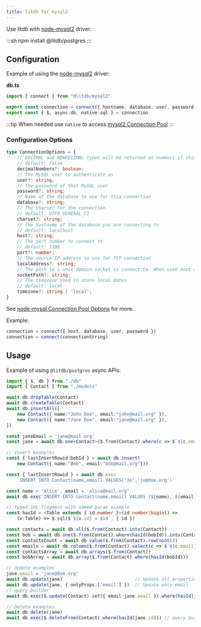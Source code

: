 ```yaml
---
title: litdb for mysql2
---
```


Use litdb with [node-mysql2](https://github.com/sidorares/node-mysql2) driver:

:::sh
npm install @litdb/postgres
:::

## Configuration

Example of using the [node-mysql2](https://github.com/sidorares/node-mysql2) driver:

**db.ts**

```ts
import { connect } from "@litdb/mysql2"

export const connection = connect({ hostname, database, user, password })
export const { $, async:db, native:sql } = connection
```

:::tip
When needed use `native` to access [mysql2 Connection Pool](https://sidorares.github.io/node-mysql2/docs#using-connection-pools)
:::

### Configuration Options

```ts
type ConnectionOptions = {
    // DECIMAL and NEWDECIMAL types will be returned as numbers if this option is set to `true`
    // default: false
    decimalNumbers?: boolean;
    // The MySQL user to authenticate as
    user?: string;
    // The password of that MySQL user
    password?: string;
    // Name of the database to use for this connection
    database?: string;
    // The charset for the connection.
    // default: UTF8_GENERAL_CI
    charset?: string;
    // The hostname of the database you are connecting to
    // default: localhost
    host?: string;
    // The port number to connect to
    // default: 3306
    port?: number;
    // The source IP address to use for TCP connection
    localAddress?: string;
    // The path to a unix domain socket to connect to. When used host and port are ignored
    socketPath?: string;
    // The timezone used to store local dates
    // default: local
    timezone?: string | 'local';
}
```

See [node-mysql Connection Pool Options](https://sidorares.github.io/node-mysql2/docs#using-connection-pools) for more.

Example:

```ts
connection = connect({ host, database, user, password })
connection = connect(connectionString)
```

## Usage

Example of using `@litdb/postgres` async APIs:

```ts
import { $, db } from "./db"
import { Contact } from "./models"

await db.dropTable(Contact)
await db.createTable(Contact)
await db.insertAll([
    new Contact({ name:"John Doe", email:"john@mail.org" }),
    new Contact({ name:"Jane Doe", email:"jane@mail.org" }),
])

const janeEmail = 'jane@mail.org'
const jane = await db.one<Contact>($.from(Contact).where(c => $`${c.email}=${janeEmail}`))

// Insert examples
const { lastInsertRowid:bobId } = await db.insert(
    new Contact({ name:"Bob", email:"bob@mail.org"}))

const { lastInsertRowid } = await db.exec
    `INSERT INTO Contact(name,email) VALUES('Jo','jo@doe.org')`

const name = 'Alice', email = 'alice@mail.org'
await db.exec`INSERT INTO Contact(name,email) VALUES (${name}, ${email})`

// Typed SQL fragment with named param example
const hasId = <Table extends { id:number }>(id:number|bigint) =>
    (x:Table) => $.sql($`${x.id} = $id`, { id })

const contacts = await db.all($.from(Contact).into(Contact))                // => Contact[]
const bob = await db.one($.from(Contact).where(hasId(bobId)).into(Contact)) // => Contact
const contactsCount = await db.value($.from(Contact).rowCount())            // => number
const emails = await db.column($.from(Contact).select(c => $`${c.email}`))  // => string[]
const contactsArray = await db.arrays($.from(Contact))                      // => any[][]
const bobArray = await db.array($.from(Contact).where(hasId(bobId)))        // => any[]

// Update examples
jane.email = 'jane@doe.org'
await db.update(jane)                           // Update all properties
await db.update(jane, { onlyProps:['email'] })  // Update only email
// query builder
await db.exec($.update(Contact).set({ email:jane.email }).where(hasId(jane.id)))

// Delete examples
await db.delete(jane)
await db.exec($.deleteFrom(Contact).where(hasId(jane.id))) // query builder
```
